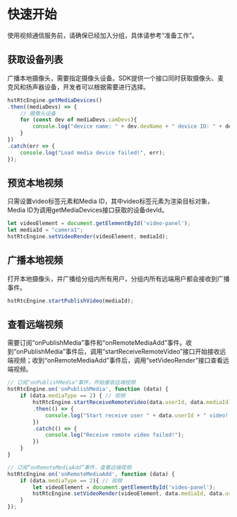 # 快速开始

使用视频通信服务前，请确保已经加入分组，具体请参考“准备工作”。


## 获取设备列表

广播本地摄像头，需要指定摄像头设备。SDK提供一个接口同时获取摄像头、麦克风和扬声器设备，开发者可以根据需要进行选择。

```js
hstRtcEngine.getMediaDevices()
.then((mediaDevs) => {
	// 摄像头设备
	for (const dev of mediaDevs.camDevs){
	    console.log("device name: " + dev.devName + " device ID: " + dev.devId);
	}
})
.catch(err => {
    console.log("Load media device failed!", err);
});
```

## 预览本地视频

只需设置video标签元素和Media ID，其中video标签元素为渲染目标对象，Media ID为调用getMediaDevices接口获取的设备devId。

```js
let videoElement = document.getElementById('video-panel');
let mediaId = "camera1";
hstRtcEngine.setVideoRender(videoElement, mediaId);
```

## 广播本地视频

打开本地摄像头，并广播给分组内所有用户，分组内所有远端用户都会接收到广播事件。

```js
hstRtcEngine.startPublishVideo(mediaId);
```


## 查看远端视频

需要订阅“onPublishMedia”事件和“onRemoteMediaAdd”事件。收到“onPublishMedia”事件后，调用“startReceiveRemoteVideo”接口开始接收远端视频；收到“onRemoteMediaAdd”事件后，调用“setVideoRender”接口查看远端视频。

```js
// 订阅"onPublishMedia"事件，开始接收远端视频
hstRtcEngine.on('onPublishMedia', function (data) {
	if (data.mediaType == 2) { // 视频	
		hstRtcEngine.startReceiveRemoteVideo(data.userId, data.mediaId)
		.then(() => {
		    console.log("Start receive user " + data.userId + " video! ");
		})
		.catch(() => {
		    console.log("Receive remote video failed!");
		})
	} 
}

// 订阅“onRemoteMediaAdd”事件，查看远端视频
hstRtcEngine.on('onRemoteMediaAdd', function (data) {
	if (data.mediaType == 2){ // 视频
	    let videoElement = document.getElementById('video-panel');
	    hstRtcEngine.setVideoRender(videoElement, data.mediaId, data.userId);
	}
});

```
